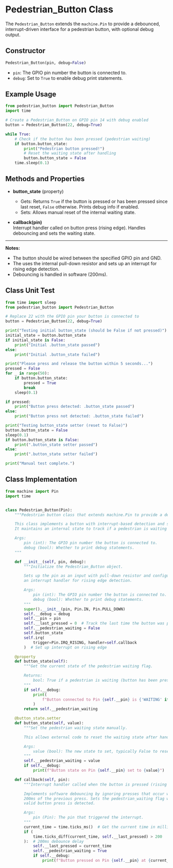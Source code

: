 # Pedestrian_Button Class

The `Pedestrian_Button`  extends the `machine.Pin`  to provide a debounced, interrupt-driven interface for a pedestrian button, with optional debug output.

## Constructor

```python
Pedestrian_Button(pin, debug=False)
```
- `pin`: The GPIO pin number the button is connected to.
- `debug`: Set to `True` to enable debug print statements.

## Example Usage

```python
from pedestrian_button import Pedestrian_Button
import time

# Create a Pedestrian_Button on GPIO pin 14 with debug enabled
button = Pedestrian_Button(22, debug=True)

while True:
    # Check if the button has been pressed (pedestrian waiting)
    if button.button_state:
        print("Pedestrian button pressed!")
        # Reset the waiting state after handling
        button.button_state = False
    time.sleep(0.1)
```

## Methods and Properties

- **button_state** (property)  
  - Gets: Returns `True` if the button is pressed or has been pressed since last reset, `False` otherwise. Prints debug info if enabled.
  - Sets: Allows manual reset of the internal waiting state.

- **callback(pin)**  
  Interrupt handler called on button press (rising edge). Handles debouncing and sets the waiting state.

---

**Notes:**  
- The button should be wired between the specified GPIO pin and GND.
- The  uses the internal pull-down resistor and sets up an interrupt for rising edge detection.
- Debouncing is handled in software (200ms).

## Class Unit Test

```python
from time import sleep
from pedestrian_button import Pedestrian_Button

# Replace 22 with the GPIO pin your button is connected to
button = Pedestrian_Button(22, debug=True)

print("Testing initial button_state (should be False if not pressed)")
initial_state = button.button_state
if initial_state is False:
    print("Initial .button_state passed")
else:
    print("Initial .button_state failed")

print("Please press and release the button within 5 seconds...")
pressed = False
for _ in range(50):
    if button.button_state:
        pressed = True
        break
    sleep(0.1)

if pressed:
    print("Button press detected: .button_state passed")
else:
    print("Button press not detected: .button_state failed")

print("Testing button_state setter (reset to False)")
button.button_state = False
sleep(0.1)
if button.button_state is False:
    print(".button_state setter passed")
else:
    print(".button_state setter failed")

print("Manual test complete.")
```
## Class Implementation

```python
from machine import Pin
import time


class Pedestrian_Button(Pin):
    """Pedestrian button class that extends machine.Pin to provide a debounced button interface.

    This class implements a button with interrupt-based detection and software debouncing.
    It maintains an internal state to track if a pedestrian is waiting after a button press.

    Args:
        pin (int): The GPIO pin number the button is connected to.
        debug (bool): Whether to print debug statements.
    """

    def __init__(self, pin, debug):
        """Initialize the Pedestrian_Button object.

        Sets up the pin as an input with pull-down resistor and configures
        an interrupt handler for rising edge detection.

        Args:
            pin (int): The GPIO pin number the button is connected to.
            debug (bool): Whether to print debug statements.
        """
        super().__init__(pin, Pin.IN, Pin.PULL_DOWN)
        self.__debug = debug
        self.__pin = pin
        self.__last_pressed = 0  # Track the last time the button was pressed
        self.__pedestrian_waiting = False
        self.button_state
        self.irq(
            trigger=Pin.IRQ_RISING, handler=self.callback
        )  # Set up interrupt on rising edge

    @property
    def button_state(self):
        """Get the current state of the pedestrian waiting flag.

        Returns:
            bool: True if a pedestrian is waiting (button has been pressed), False otherwise.
        """
        if self.__debug:
            print(
                f"Button connected to Pin {self.__pin} is {'WAITING' if self.__pedestrian_waiting else 'NOT WAITING'}"
            )
        return self.__pedestrian_waiting

    @button_state.setter
    def button_state(self, value):
        """Set the pedestrian waiting state manually.

        This allows external code to reset the waiting state after handling a button press.

        Args:
            value (bool): The new state to set, typically False to reset after handling.
        """
        self.__pedestrian_waiting = value
        if self.__debug:
            print(f"Button state on Pin {self.__pin} set to {value}")

    def callback(self, pin):
        """Interrupt handler called when the button is pressed (rising edge).

        Implements software debouncing by ignoring presses that occur within
        200ms of the previous press. Sets the pedestrian_waiting flag when a
        valid button press is detected.

        Args:
            pin (Pin): The pin that triggered the interrupt.
        """
        current_time = time.ticks_ms()  # Get the current time in milliseconds
        if (
            time.ticks_diff(current_time, self.__last_pressed) > 200
        ):  # 200ms debounce delay
            self.__last_pressed = current_time
            self.__pedestrian_waiting = True
            if self.__debug:
                print(f"Button pressed on Pin {self.__pin} at {current_time}ms")
```